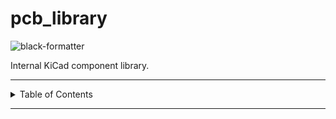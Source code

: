 # pcb_library

![black-formatter](https://github.com/OntarioTechRacing/pcb_library/actions/workflows/black-formatter.yaml/badge.svg)

Internal KiCad component library.

---

<details markdown="1">
  <summary>Table of Contents</summary>

</details>

---
